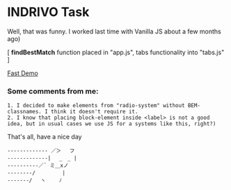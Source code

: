 # INDRIVO Task

Well, that was funny. I worked last time with Vanilla JS about a few months ago) 

[ **findBestMatch** function placed in "app.js", tabs functionality into "tabs.js" ]

[Fast Demo](https://uvanov.github.io/indrivo-task/)

### Some comments from me:
    1. I decided to make elements from "radio-system" without BEM-classnames. I think it doesn't require it.
    2. I know that placing block-element inside <label> is not a good idea, but in usual cases we use JS for a systems like this, right?)
    
    
That's all, have a nice day 

    ------------- ／＞　 フ
    -------------| 　_　_ |
    ----------／` ミ＿xノ
    --------/　　 　　 |
    -------/　 ヽ　　 ﾉ
